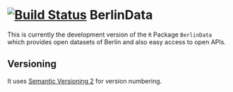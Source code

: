 [![Build Status](https://travis-ci.org/dirkschumacher/RBerlinData.png?branch=master)](https://travis-ci.org/dirkschumacher/RBerlinData)
BerlinData
===========

This is currently the development version of the `R` Package `BerlinData` which provides open datasets of Berlin 
and also easy access to open APIs.

## Versioning
It uses [Semantic Versioning 2](http://semver.org/spec/v2.0.0.html) for version numbering.
